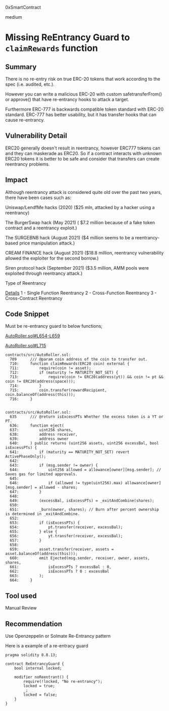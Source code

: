 0xSmartContract

medium

# Missing ReEntrancy Guard to `claimRewards` function

## Summary
There is no re-entry risk on true ERC-20 tokens that work according to the spec (i.e. audited, etc.).

However you can write a malicious ERC-20 with custom safetransferFrom() or approve() that have re-entrancy hooks to attack a target.

Furthermore ERC-777 is backwards compatible token standard with ERC-20 standard. ERC-777 has better usability, but it has transfer hooks that can cause re-entrancy.


## Vulnerability Detail
ERC20 generally doesn't result in reentrancy, however ERC777 tokens can and they can maskerade as ERC20. So if a contract interacts with unknown ERC20 tokens it is better to be safe and consider that transfers can create reentrancy problems.

## Impact
Although reentrancy attack is considered quite old over the past two years, there have been cases such as:

Uniswap/LendfMe hacks (2020) ($25 mln, attacked by a hacker using a reentrancy)

The BurgerSwap hack (May 2021) ( $7.2 million because of a fake token contract and a reentrancy exploit.)

The SURGEBNB hack (August 2021) ($4 million seems to be a reentrancy-based price manipulation attack.)

CREAM FINANCE hack (August 2021) ($18.8 million, reentrancy vulnerability allowed the exploiter for the second borrow.)

Siren protocol hack (September 2021) ($3.5 million, AMM pools were exploited through reentrancy attack.)

Type of Reentrancy

[Details](https://inspexco.medium.com/cross-contract-reentrancy-attack-402d27a02a15)
1 - Single Function Reentrancy
2 - Cross-Function Reentrancy
3 - Cross-Contract Reentrancy


## Code Snippet

Must be re-entrancy guard to below functions;


[AutoRoller.sol#L654-L659](https://github.com/sherlock-audit/2022-11-sense/blob/main/contracts/src/AutoRoller.sol#L654-L659)

[AutoRoller.sol#L715](https://github.com/sherlock-audit/2022-11-sense/blob/main/contracts/src/AutoRoller.sol#L715)


```solidity
contracts/src/AutoRoller.sol:
  709      /// @param coin address of the coin to transfer out.
  710:     function claimRewards(ERC20 coin) external {
  711:         require(coin != asset);
  712:         if (maturity != MATURITY_NOT_SET) {
  713:             require(coin != ERC20(address(yt)) && coin != pt && coin != ERC20(address(space)));
  714:         }
  715:         coin.transfer(rewardRecipient, coin.balanceOf(address(this)));
  716:     }


contracts/src/AutoRoller.sol:
  635      /// @return isExcessPTs Whether the excess token is a YT or PT.
  636:     function eject(
  637:         uint256 shares,
  638:         address receiver,
  639:         address owner
  640:     ) public returns (uint256 assets, uint256 excessBal, bool isExcessPTs) {
  641:         if (maturity == MATURITY_NOT_SET) revert ActivePhaseOnly();
  642: 
  643:         if (msg.sender != owner) {
  644:             uint256 allowed = allowance[owner][msg.sender]; // Saves gas for limited approvals.
  645: 
  646:             if (allowed != type(uint256).max) allowance[owner][msg.sender] = allowed - shares;
  647:         }
  648: 
  649:         (excessBal, isExcessPTs) = _exitAndCombine(shares);
  650: 
  651:         _burn(owner, shares); // Burn after percent ownership is determined in _exitAndCombine.
  652: 
  653:         if (isExcessPTs) {
  654:             pt.transfer(receiver, excessBal);
  655:         } else {
  656:             yt.transfer(receiver, excessBal);
  657:         }
  658: 
  659:         asset.transfer(receiver, assets = asset.balanceOf(address(this)));
  660:         emit Ejected(msg.sender, receiver, owner, assets, shares,
  661:             isExcessPTs ? excessBal : 0,
  662:             isExcessPTs ? 0 : excessBal
  663:         );
  664:     }
```

## Tool used

Manual Review

## Recommendation
Use Openzeppelin or Solmate Re-Entrancy pattern

Here is a example of a re-entracy guard

```solidity
pragma solidity 0.8.13;

contract ReEntrancyGuard {
    bool internal locked;

    modifier noReentrant() {
        require(!locked, "No re-entrancy");
        locked = true;
        _;
        locked = false;
    }
}
```
